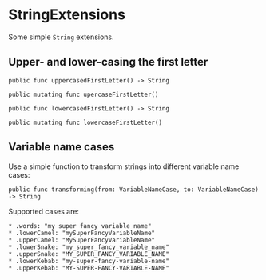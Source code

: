 # StringExtensions

Some simple `String` extensions.

## Upper- and lower-casing the first letter

`public func uppercasedFirstLetter() -> String`

`public mutating func upercaseFirstLetter()`

`public func lowercasedFirstLetter() -> String`

`public mutating func lowercaseFirstLetter()`

## Variable name cases

Use a simple function to transform strings into different variable name cases:

`public func transforming(from: VariableNameCase, to: VariableNameCase) -> String`

Supported cases are:

    * .words: "my super fancy variable name"
    * .lowerCamel: "mySuperFancyVariableName"
    * .upperCamel: "MySuperFancyVariableName"
    * .lowerSnake: "my_super_fancy_variable_name"
    * .upperSnake: "MY_SUPER_FANCY_VARIABLE_NAME"
    * .lowerKebab: "my-super-fancy-variable-name"
    * .upperKebab: "MY-SUPER-FANCY-VARIABLE-NAME"
    
